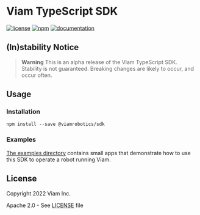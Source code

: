 # Viam TypeScript SDK

[![license](https://img.shields.io/badge/license-Apache_2.0-blue)](https://github.com/viamrobotics/viam-typescript-sdk/blob/main/LICENSE)
[![npm](https://img.shields.io/npm/v/@viamrobotics/sdk?color=33cd56&logo=npm)](https://www.npmjs.com/package/@viamrobotics/sdk)
[![documentation](https://img.shields.io/static/v1?label=docs&message=ts.viam.dev&color=lightgray)](https://ts.viam.dev)

## (In)stability Notice

> **Warning**
> This is an alpha release of the Viam TypeScript SDK. Stability is not guaranteed. Breaking changes are likely to occur, and occur often.

## Usage

### Installation

```
npm install --save @viamrobotics/sdk
```

### Examples

[The examples directory](https://github.com/viamrobotics/viam-typescript-sdk/tree/main/examples) contains small apps that demonstrate how to use this SDK to operate a robot running Viam.

## License 
Copyright 2022 Viam Inc.

Apache 2.0 - See [LICENSE](https://github.com/viamrobotics/viam-typescript-sdk/blob/main/LICENSE) file

